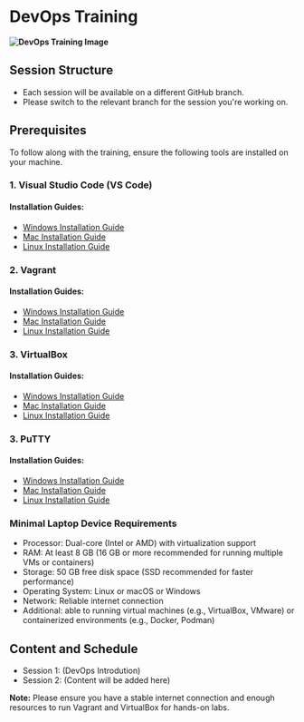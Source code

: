 <h1>DevOps Training</h1>
<b>
  <img src="https://drive.google.com/uc?export=view&id=1gc-vXdQvaa3srR2ZXwHIpJIadqOBKWGp" alt="DevOps Training Image" size ="300"/>

</b>
<h2>Session Structure</h2>
<ul>
  <li>Each session will be available on a different GitHub branch.</li>
  <li>Please switch to the relevant branch for the session you're working on.</li>
</ul>

<h2>Prerequisites</h2>
<p>To follow along with the training, ensure the following tools are installed on your machine.</p>

<h3>1. Visual Studio Code (VS Code)</h3>
<h4>Installation Guides:</h4>
<ul>
  <li><a href="https://code.visualstudio.com/docs/setup/windows">Windows Installation Guide</a></li>
  <li><a href="https://code.visualstudio.com/docs/setup/mac">Mac Installation Guide</a></li>
  <li><a href="https://code.visualstudio.com/docs/setup/linux">Linux Installation Guide</a></li>
</ul>

<h3>2. Vagrant</h3>
<h4>Installation Guides:</h4>
<ul>
  <li><a href="https://developer.hashicorp.com/vagrant/docs/installation#windows">Windows Installation Guide</a></li>
  <li><a href="https://developer.hashicorp.com/vagrant/docs/installation#macos">Mac Installation Guide</a></li>
  <li><a href="https://developer.hashicorp.com/vagrant/docs/installation#linux">Linux Installation Guide</a></li>
</ul>

<h3>3. VirtualBox</h3>
<h4>Installation Guides:</h4>
<ul>
  <li><a href="https://www.virtualbox.org/manual/ch02.html#idm1960">Windows Installation Guide</a></li>
  <li><a href="https://www.virtualbox.org/manual/ch02.html#idm1713">Mac Installation Guide</a></li>
  <li><a href="https://www.virtualbox.org/manual/ch02.html#linux-installation">Linux Installation Guide</a></li>
</ul>
<h3>3. PuTTY</h3>
<h4>Installation Guides:</h4>
<ul>
  <li><a href="https://www.chiark.greenend.org.uk/~sgtatham/putty/latest.html">Windows Installation Guide</a></li>
  <li><a href="https://www.chiark.greenend.org.uk/~sgtatham/putty/x11.html">Mac Installation Guide</a></li>
  <li><a href="https://www.chiark.greenend.org.uk/~sgtatham/putty/puttydoc.txt">Linux Installation Guide</a></li>
</ul>
<h3>Minimal Laptop Device Requirements </h3>
<ul>
  <li>Processor: Dual-core (Intel or AMD) with virtualization support</li>
  <li>RAM: At least 8 GB (16 GB or more recommended for running multiple VMs or containers)</li>
  <li>Storage: 50 GB free disk space (SSD recommended for faster performance)</li>
  <li>Operating System: Linux or macOS or Windows   </li>
  <li>Network: Reliable internet connection </li>
  <li>Additional: able to running virtual machines (e.g., VirtualBox, VMware) or containerized environments (e.g., Docker, Podman)</li>
</ul>


<h2>Content and Schedule</h2>
<ul>
  <li>Session 1: (DevOps Introdution)</li>
  <li>Session 2: (Content will be added here)</li>
</ul>

<p><strong>Note:</strong> Please ensure you have a stable internet connection and enough resources to run Vagrant and VirtualBox for hands-on labs.</p>
